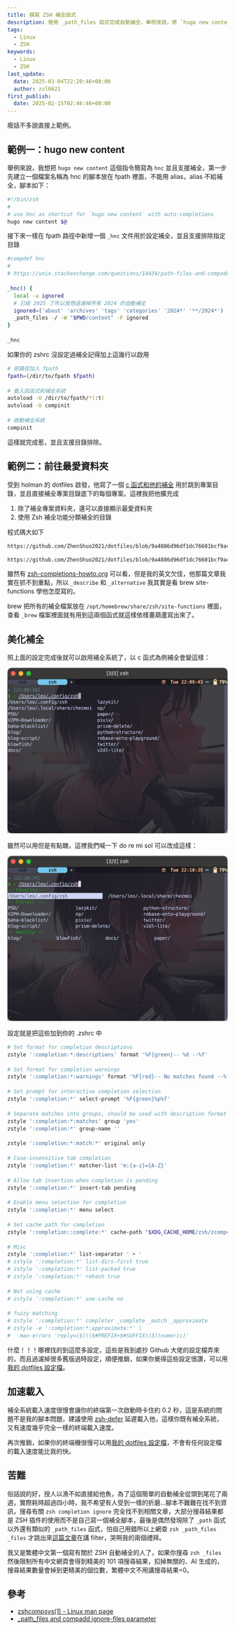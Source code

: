 ```yaml
---
title: 撰寫 ZSH 補全函式
description: 使用 _path_files 函式完成自動補全，舉例來說，將 `hugo new content` 簡寫為 `hnc` 並且支援補全，第一步先建立一個檔案名稱為 hnc 的腳本放在 fpath 裡面，不能用 alias，alias 不給補全，腳本如下：...
tags:
  - Linux
  - ZSH
keywords:
  - Linux
  - ZSH
last_update:
  date: 2025-03-04T22:20:46+08:00
  author: zsl0621
first_publish:
  date: 2025-02-15T02:46:46+08:00
---
```


廢話不多說直接上範例。

## 範例一：hugo new content

舉例來說，我想把 `hugo new content` 這個指令簡寫為 `hnc` 並且支援補全，第一步先建立一個檔案名稱為 hnc 的腳本放在 fpath 裡面，不能用 alias，alias 不給補全，腳本如下：

```sh
#!/bin/zsh
# 
# use hnc as shortcut for `hugo new content` with auto-completions
hugo new content $@
```

接下來一樣在 fpath 路徑中新增一個 `_hnc` 文件用於設定補全，並且支援排除指定目錄

```sh
#compdef hnc
# 
# https://unix.stackexchange.com/questions/14434/path-files-and-compadd-ignore-files-parameter

_hnc() {
  local -a ignored
  # 已經 2025 了所以我想過濾掉所有 2024 的自動補全
  ignored=('about' 'archives' 'tags' 'categories' '2024*' '**/2024*')
  _path_files -/ -W "$PWD/content" -F ignored
}

_hnc
```

如果你的 zshrc 沒設定過補全記得加上這幾行以啟用

```sh
# 把路徑加入 fpath
fpath=(/dir/to/fpath $fpath)

# 載入該函式和補全系統
autoload -U /dir/to/fpath/*(:t)
autoload -U compinit

# 啟動補全系統
compinit
```

這樣就完成惹，並且支援目錄排除。

## 範例二：前往最愛資料夾

受到 holman 的 dotfiles 啟發，他寫了一個 [c 函式和他的補全](https://github.com/holman/dotfiles/tree/644d8748d1ecabe59d607b5463c48ef220b67b74/functions) 用於跳到專案目錄，並且直接補全專案目錄底下的每個專案。這裡我把他擴充成

1. 除了補全專案資料夾，還可以直接顯示最愛資料夾
2. 使用 Zsh 補全功能分類補全的目錄

程式碼大如下

```sh reference title="c 函式本身"
https://github.com/ZhenShuo2021/dotfiles/blob/9a4886d96df1dc76601bcf9a4450403197f0014b/home/private_dot_config/zsh/fpath/c
```

```sh reference title="c 函式的補全"
https://github.com/ZhenShuo2021/dotfiles/blob/9a4886d96df1dc76601bcf9a4450403197f0014b/home/private_dot_config/zsh/fpath/_c
```

雖然有 [zsh-completions-howto.org](https://github.com/zsh-users/zsh-completions/blob/master/zsh-completions-howto.org) 可以看，但是我的英文欠佳，他那篇文章我實在抓不到重點，所以 `_describe` 和 `_alternative` 我其實是看 brew site-functions 學他怎麼寫的。

brew 把所有的補全檔案放在 `/opt/homebrew/share/zsh/site-functions` 裡面，查看 `_brew` 檔案裡面就有用到這兩個函式就這樣依樣畫葫蘆寫出來了。

## 美化補全

照上面的設定完成後就可以啟用補全系統了，以 c 函式為例補全會變這樣：

![completion-1](data/zsh-completion-1.jpg "zsh completion before zstyle")

雖然可以用但是有點醜，這裡我們喊一下 do re mi sol 可以改成這樣：

![completion-2](data/zsh-completion-2.jpg "zsh completion after zstyle")

設定就是把這些加到你的 .zshrc 中

```sh
# Set format for completion descriptions
zstyle ':completion:*:descriptions' format '%F{green}-- %d --%f'

# Set format for completion warnings
zstyle ':completion:*:warnings' format '%F{red}-- No matches found --%f'

# Set prompt for interactive completion selection
zstyle ':completion:*' select-prompt '%F{green}%p%f'

# Separate matches into groups, should be used with description format
zstyle ':completion:*:matches' group 'yes'
zstyle ':completion:*' group-name ''

zstyle ':completion:*:match:*' original only

# Case-insensitive tab completion
zstyle ':completion:*' matcher-list 'm:{a-z}={A-Z}'

# Allow tab insertion when completion is pending
zstyle ':completion:*' insert-tab pending

# Enable menu selection for completion
zstyle ':completion:*' menu select

# Set cache path for completion
zstyle ':completion::complete:*' cache-path "$XDG_CACHE_HOME/zsh/zcompcache"

# Misc
zstyle ':completion:*' list-separator ' ➤ '
# zstyle ':completion:*' list-dirs-first true
# zstyle ':completion:*' list-packed true
# zstyle ':completion:*' rehash true

# Not using cache
# zstyle ':completion:*' use-cache no

# fuzzy matching
# zstyle ':completion:*' completer _complete _match _approximate
# zstyle -e ':completion:*:approximate:*' \
#   max-errors 'reply=($((($#PREFIX+$#SUFFIX)/3))numeric)'
```

什麼！！！哪裡找的到這麼多設定，這些是我到處抄 Github 大佬的設定檔弄來的，而且過濾掉很多舊版過時設定，順便推銷，如果你覺得這些設定很讚，可以用[我的 dotfiles 設定檔](https://github.com/ZhenShuo2021/dotfiles)。

## 加速載入

補全系統載入速度很慢會讓你的終端第一次啟動時卡住約 0.2 秒，這是系統的問題不是我的腳本問題，建議使用 [zsh-defer](https://github.com/romkatv/zsh-defer) 延遲載入他，這樣你既有補全系統，又有速度幾乎完全一樣的終端載入速度。

再次推銷，如果你的終端機很慢可以用[我的 dotfiles 設定檔](https://github.com/ZhenShuo2021/dotfiles)，不會有任何設定檔的載入速度能比我的快。

## 苦難

俗話說的好，授人以漁不如直接給他魚，為了這個簡單的自動補全從頭到尾花了兩週，實際耗時超過四小時，我不希望有人受到一樣的折磨...腳本不難難在找不到資訊，搜尋有關 `zsh completion ignore` 完全找不到相關文章，大部分搜尋結果都是 ZSH 插件的使用而不是自己寫一個補全腳本，最後是偶然發現除了 `_path` 函式以外還有類似的 `_path_files` 函式，怕自己用錯所以上網查 `zsh _path_files _files` 才跳出來[這篇文章](https://unix.stackexchange.com/questions/14434/path-files-and-compadd-ignore-files-parameter)在講 filter，哭啊我的兩個禮拜。

我又是繁體中文第一個寫有關於 ZSH 自動補全的人了，如果你搜尋 `zsh _files` 然後限制所有中文網頁會得到精美的 101 項搜尋結果，扣掉無關的、AI 生成的，搜尋結果數量會掉到更精美的個位數，繁體中文不用講搜尋結果=0。

## 參考

- [zshcompsys(1) - Linux man page](https://linux.die.net/man/1/zshcompsys)
- [_path_files and compadd ignore-files parameter](https://unix.stackexchange.com/questions/14434/path-files-and-compadd-ignore-files-parameter)
